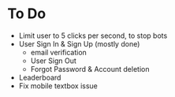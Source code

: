 # To Do
- Limit user to 5 clicks per second, to stop bots
- User Sign In & Sign Up (mostly done)
  - email verification
  - User Sign Out
  - Forgot Password & Account deletion
- Leaderboard
- Fix mobile textbox issue
